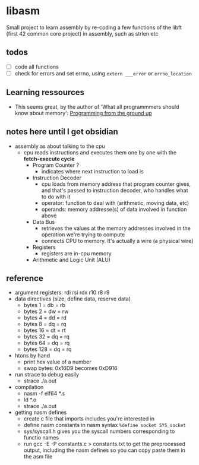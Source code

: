 # libasm
Small project to learn assembly by re-coding a few functions of the libft (first 42 common core project) in assembly, such as strlen etc

## todos
- [ ] code all functions
- [ ] check for errors and set errno, using `extern ___error` or `errno_location`

## Learning ressources
- This seems great, by the author of 'What all programmmers should know about memory': [Programming from the ground up](https://people.freebsd.org/~lstewart/articles/programming_from_the_ground_up.pdf)

## notes here until I get obsidian
- assembly as about talking to the cpu
    - cpu reads instructions and executes them one by one with the **fetch-execute cycle**
        - Program Counter ?
            - indicates where next instruction to load is
        - Instruction Decoder
            - cpu loads from memory address that program counter gives, and that's passed to instruction decoder, who handles what to do with it
            - operator: function to deal with (arithmetic, moving data, etc)
            - operands: memory addresse(s) of data involved in function above
        - Data Bus
            - retrieves the values at the memory addresses involved in the operation we're trying to compute
            - connects CPU to memory. It's actually a wire (a physical wire)
        - Registers
            - registers are in-cpu memory
        - Arithmetic and Logic Unit (ALU)
## reference
-  argument registers: rdi   rsi   rdx   r10   r8    r9 
- data directives (size, define data, reserve data)
    - bytes 1 = db = rb
    - bytes 2 = dw = rw
    - bytes 4 = dd = rd
    - bytes 8 = dq = rq
    - bytes 16 = dt = rt
    - bytes 32 = dq = rq
    - bytes 64 = dq = rq
    - bytes 128 = dq = rq
- htons by hand
    - print hex value of a number
    - swap bytes: 0x16D9 becomes 0xD916
- run strace to debug easily
    - strace ./a.out
- compilation
    - nasm -f elf64 *.s
    - ld *.o
    - strace ./a.out
- getting nasm defines
    - create c file that imports includes you're interested in
    - define nasm constants in nasm syntax `%define socket SYS_socket`
    - sys/syscall.h gives you the syscall numbers corresponding to functio names
    - run gcc -E -P constants.c > constants.txt to get the preprocessed output, including the nasm defines so you can copy paste them in the asm file